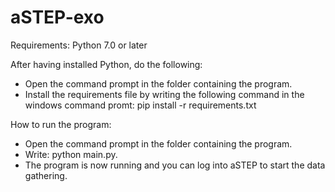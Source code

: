 # aSTEP-exo

Requirements:
Python 7.0 or later

After having installed Python, do the following:
- Open the command prompt in the folder containing the program.
- Install the requirements file by writing the following command in the windows command promt:
pip install -r requirements.txt

How to run the program:
- Open the command prompt in the folder containing the program.
- Write: python main.py.
- The program is now running and you can log into aSTEP to start the data gathering.
